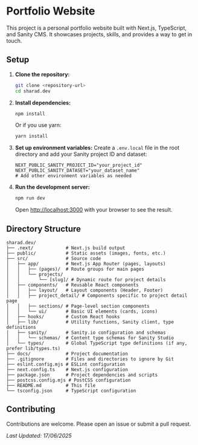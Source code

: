 # Portfolio Website

This project is a personal portfolio website built with Next.js, TypeScript, and Sanity CMS. It showcases projects, skills, and provides a way to get in touch.

## Setup

1.  **Clone the repository:**
    ```bash
    git clone <repository-url>
    cd sharad.dev
    ```

2.  **Install dependencies:**
    ```bash
    npm install
    ```
    Or if you use yarn:
    ```bash
    yarn install
    ```

3.  **Set up environment variables:**
    Create a `.env.local` file in the root directory and add your Sanity project ID and dataset:
    ```env
    NEXT_PUBLIC_SANITY_PROJECT_ID="your_project_id"
    NEXT_PUBLIC_SANITY_DATASET="your_dataset_name"
    # Add other environment variables as needed
    ```

4.  **Run the development server:**
    ```bash
    npm run dev
    ```
    Open [http://localhost:3000](http://localhost:3000) with your browser to see the result.

## Directory Structure

```
sharad.dev/
├── .next/            # Next.js build output
├── public/           # Static assets (images, fonts, etc.)
├── src/              # Source code
│   ├── app/          # Next.js App Router (pages, layouts)
│   │   ├── (pages)/  # Route groups for main pages
│   │   └── projects/
│   │       └── [slug]/ # Dynamic route for project details
│   ├── components/   # Reusable React components
│   │   ├── layout/   # Layout components (Header, Footer)
│   │   ├── project_detail/ # Components specific to project detail page
│   │   ├── sections/ # Page-level section components
│   │   └── ui/       # Basic UI elements (cards, icons)
│   ├── hooks/        # Custom React hooks
│   ├── lib/          # Utility functions, Sanity client, type definitions
│   ├── sanity/       # Sanity.io configuration and schemas
│   │   └── schemas/  # Content type schemas for Sanity Studio
│   └── types/        # Global TypeScript type definitions (if any, prefer lib/types.ts)
├── docs/             # Project documentation
├── .gitignore        # Files and directories to ignore by Git
├── eslint.config.mjs # ESLint configuration
├── next.config.ts    # Next.js configuration
├── package.json      # Project dependencies and scripts
├── postcss.config.mjs # PostCSS configuration
├── README.md         # This file
└── tsconfig.json     # TypeScript configuration
```

## Contributing

Contributions are welcome. Please open an issue or submit a pull request.

*Last Updated: 17/06/2025*
